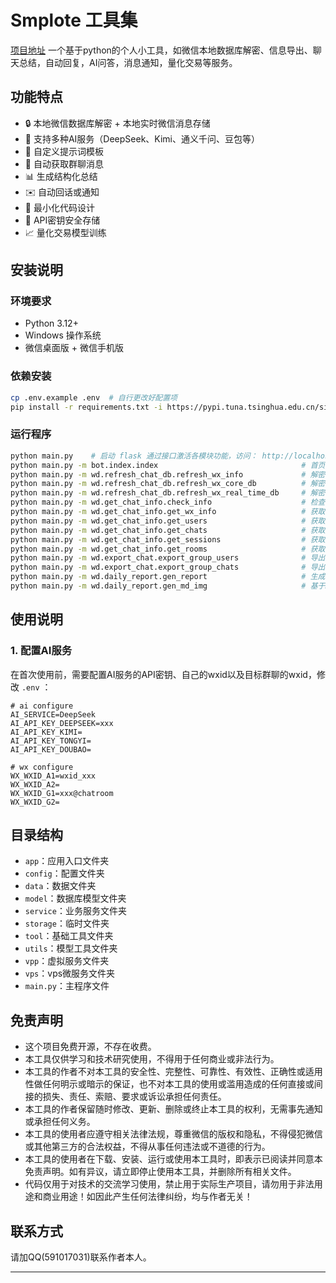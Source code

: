 # Smplote 工具集
[项目地址](https://gitee.com/mounten2657/smplote/)
一个基于python的个人小工具，如微信本地数据库解密、信息导出、聊天总结，自动回复，AI问答，消息通知，量化交易等服务。

## 功能特点

- 🔒 本地微信数据库解密 + 本地实时微信消息存储
- 🤖 支持多种AI服务（DeepSeek、Kimi、通义千问、豆包等）
- 📝 自定义提示词模板
- 💬 自动获取群聊消息
- 📊 生成结构化总结
- ✉️ 自动回话或通知
- 🎨 最小化代码设计
- 💾 API密钥安全存储
- 📈 量化交易模型训练

## 安装说明

### 环境要求

- Python 3.12+
- Windows 操作系统
- 微信桌面版 + 微信手机版

### 依赖安装

```bash
cp .env.example .env  # 自行更改好配置项
pip install -r requirements.txt -i https://pypi.tuna.tsinghua.edu.cn/simple
```

### 运行程序
```bash
python main.py    # 启动 flask 通过接口激活各模块功能，访问： http://localhost:9090
python main.py -m bot.index.index                                # 首页基本信息
python main.py -m wd.refresh_chat_db.refresh_wx_info             # 解密并刷新本地微信账户信息
python main.py -m wd.refresh_chat_db.refresh_wx_core_db          # 解密并刷新本地微信核心数据库
python main.py -m wd.refresh_chat_db.refresh_wx_real_time_db     # 解密并刷新本地微信实时数据库
python main.py -m wd.get_chat_info.check_info                    # 检查当前微信配置
python main.py -m wd.get_chat_info.get_wx_info                   # 获取本地保存的微信信息
python main.py -m wd.get_chat_info.get_users                     # 获取所有能见的微信用户信息并保存
python main.py -m wd.get_chat_info.get_chats                     # 获取所有聊天记录信息并保存
python main.py -m wd.get_chat_info.get_sessions                  # 获取所有会话基本信息并保存
python main.py -m wd.get_chat_info.get_rooms                     # 获取每个群聊的全部用户信息并保存
python main.py -m wd.export_chat.export_group_users              # 导出特定群成员信息
python main.py -m wd.export_chat.export_group_chats              # 导出特定群聊天记录
python main.py -m wd.daily_report.gen_report                     # 生成日报并保存md文件
python main.py -m wd.daily_report.gen_md_img                     # 基于md生成日报图片
```

## 使用说明

### 1. 配置AI服务

在首次使用前，需要配置AI服务的API密钥、自己的wxid以及目标群聊的wxid，修改 `.env` ：
````.env
# ai configure
AI_SERVICE=DeepSeek
AI_API_KEY_DEEPSEEK=xxx
AI_API_KEY_KIMI=
AI_API_KEY_TONGYI=
AI_API_KEY_DOUBAO=

# wx configure
WX_WXID_A1=wxid_xxx
WX_WXID_A2=
WX_WXID_G1=xxx@chatroom
WX_WXID_G2=
````


## 目录结构

- `app`：应用入口文件夹
- `config`：配置文件夹
- `data`：数据文件夹
- `model`：数据库模型文件夹
- `service`：业务服务文件夹
- `storage`：临时文件夹
- `tool`：基础工具文件夹
- `utils`：模型工具文件夹
- `vpp`：虚拟服务文件夹
- `vps`：vps微服务文件夹
- `main.py`：主程序文件

## 免责声明
- 这个项目免费开源，不存在收费。
- 本工具仅供学习和技术研究使用，不得用于任何商业或非法行为。
- 本工具的作者不对本工具的安全性、完整性、可靠性、有效性、正确性或适用性做任何明示或暗示的保证，也不对本工具的使用或滥用造成的任何直接或间接的损失、责任、索赔、要求或诉讼承担任何责任。
- 本工具的作者保留随时修改、更新、删除或终止本工具的权利，无需事先通知或承担任何义务。
- 本工具的使用者应遵守相关法律法规，尊重微信的版权和隐私，不得侵犯微信或其他第三方的合法权益，不得从事任何违法或不道德的行为。
- 本工具的使用者在下载、安装、运行或使用本工具时，即表示已阅读并同意本免责声明。如有异议，请立即停止使用本工具，并删除所有相关文件。
- 代码仅用于对技术的交流学习使用，禁止用于实际生产项目，请勿用于非法用途和商业用途！如因此产生任何法律纠纷，均与作者无关！


## 联系方式

请加QQ(591017031)联系作者本人。

---

